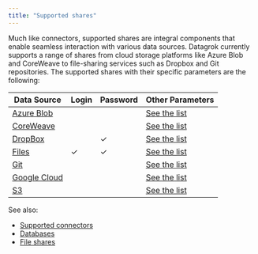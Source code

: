```yaml
---
title: "Supported shares"
---
```


 Much like connectors, supported shares are integral components that enable
seamless interaction with various data sources. Datagrok currently supports a
range of shares from cloud storage platforms like Azure Blob and CoreWeave to
file-sharing services such as Dropbox and Git repositories. The supported shares
with their specific parameters are the following:

| Data Source                      |   Login | Password | Other Parameters                                       |
|----------------------------------|--------|------|-----|
| [Azure Blob](./coreweave.md)      |         |          | [See the list](./azure.md#connection-parameters)   |
| [CoreWeave](./coreweave.md)      |         |          | [See the list](./coreweave.md#connection-parameters)   |
| [DropBox](./dropbox.md)          |                                   | ✓        | [See the list](./dropbox.md#connection-parameters)     |
| [Files](./files.md)              |         ✓     | ✓        | [See the list](./files.md#connection-parameters)       |
| [Git](./git.md)                  |                |          | [See the list](./git.md#connection-parameters)         |
| [Google Cloud](./googlecloud.md) |                |          | [See the list](./googlecloud.md#connection-parameters) |
| [S3](./s3.md)                    |                |          | [See the list](./s3.md#connection-parameters)          |


See also:

* [Supported connectors](../../databases/connectors/connectors.md)
* [Databases](../../databases/databases.md)
* [File shares](../files.md)
